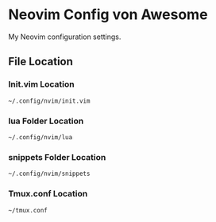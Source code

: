 # Neovim Config von Awesome

My Neovim configuration settings.

## File Location

### Init.vim Location
`~/.config/nvim/init.vim`

### lua Folder Location
`~/.config/nvim/lua`

### snippets Folder Location
`~/.config/nvim/snippets`

### Tmux.conf Location
`~/tmux.conf`
